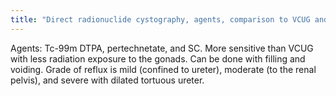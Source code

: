 ```yaml
---
title: "Direct radionuclide cystography, agents, comparison to VCUG and grading scale?"
---
```

Agents: Tc-99m DTPA, pertechnetate, and SC.
More sensitive than VCUG with less radiation exposure to the gonads. Can be done with filling and voiding. Grade of reflux is mild (confined to ureter), moderate (to the renal pelvis), and severe with dilated tortuous ureter.

